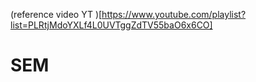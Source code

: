 (reference video YT )[https://www.youtube.com/playlist?list=PLRtjMdoYXLf4L0UVTggZdTV55baO6x6CO]
# SEM
